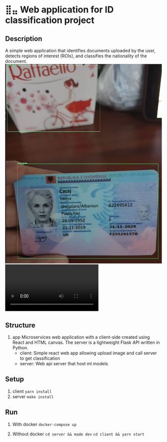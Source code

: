 # ⣿⣤ Web application for ID classification project

## Description

A simple web application that identifies documents uploaded by the user, detects regions of interest (ROIs), and classifies the nationality of the document.
![Screenshot](doc/roi.png)
![Vid](doc/test.mov)

## Structure

1. app
   Microservices web application with a client-side created using React and HTML canvas. The server is a lightweight Flask API written in Python.
   - client: Simple react web app allowing upload image and call server to get classification
   - server: Web api server that host ml models

## Setup

1. client
   `yarn install`
2. server
   `make install`

## Run

1. With docker
   `docker-compose up`

2. Without docker
   `cd server && made dev`
   `cd client && yarn start`
